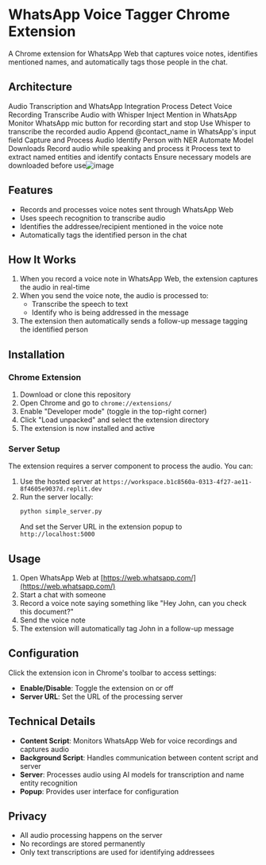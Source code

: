 # WhatsApp Voice Tagger Chrome Extension

A Chrome extension for WhatsApp Web that captures voice notes, identifies mentioned names, and automatically tags those people in the chat.
## Architecture
Audio Transcription and WhatsApp Integration Process
Detect Voice Recording
Transcribe Audio with Whisper
Inject Mention in WhatsApp
Monitor WhatsApp mic button for recording start and stop
Use Whisper to transcribe the recorded audio
Append @contact_name in WhatsApp's input field
Capture and Process Audio
Identify Person with NER
Automate Model Downloads
Record audio while speaking and process it
Process text to extract named entities and identify contacts
Ensure necessary models are downloaded before use![image](https://github.com/user-attachments/assets/75993dad-3e4b-47be-9ba8-e3d898468186)

## Features

- Records and processes voice notes sent through WhatsApp Web
- Uses speech recognition to transcribe audio
- Identifies the addressee/recipient mentioned in the voice note
- Automatically tags the identified person in the chat

## How It Works

1. When you record a voice note in WhatsApp Web, the extension captures the audio in real-time
2. When you send the voice note, the audio is processed to:
   - Transcribe the speech to text
   - Identify who is being addressed in the message
3. The extension then automatically sends a follow-up message tagging the identified person

## Installation

### Chrome Extension

1. Download or clone this repository
2. Open Chrome and go to `chrome://extensions/`
3. Enable "Developer mode" (toggle in the top-right corner)
4. Click "Load unpacked" and select the extension directory
5. The extension is now installed and active

### Server Setup

The extension requires a server component to process the audio. You can:

1. Use the hosted server at `https://workspace.b1c8560a-0313-4f27-ae11-8f4605e9037d.replit.dev`
2. Run the server locally:
   ```bash
   python simple_server.py
   ```
   And set the Server URL in the extension popup to `http://localhost:5000`

## Usage

1. Open WhatsApp Web at [https://web.whatsapp.com/](https://web.whatsapp.com/)
2. Start a chat with someone
3. Record a voice note saying something like "Hey John, can you check this document?"
4. Send the voice note
5. The extension will automatically tag John in a follow-up message

## Configuration

Click the extension icon in Chrome's toolbar to access settings:

- **Enable/Disable**: Toggle the extension on or off
- **Server URL**: Set the URL of the processing server

## Technical Details

- **Content Script**: Monitors WhatsApp Web for voice recordings and captures audio
- **Background Script**: Handles communication between content script and server
- **Server**: Processes audio using AI models for transcription and name entity recognition
- **Popup**: Provides user interface for configuration

## Privacy

- All audio processing happens on the server
- No recordings are stored permanently
- Only text transcriptions are used for identifying addressees
